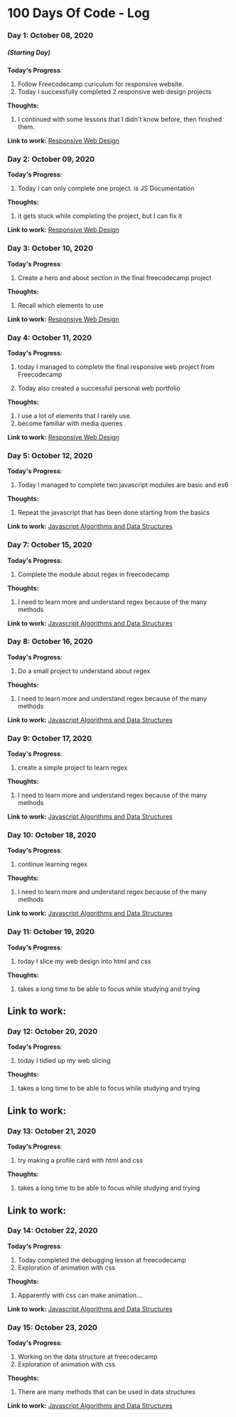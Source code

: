 # 100 Days Of Code - Log

### Day 1: October 08, 2020

##### (Starting Day)

**Today's Progress**:

1. Follow Freecodecamp curiculum for responsive website.
2. Today I successfully completed 2 responsive web design projects

**Thoughts:**

1. I continued with some lessons that I didn't know before, then finished them.

**Link to work:** [Responsive Web Design](https://www.freecodecamp.org/learn/)

### Day 2: October 09, 2020

**Today's Progress**:

1. Today I can only complete one project. is JS Documentation

**Thoughts:**

1. it gets stuck while completing the project, but I can fix it

**Link to work:** [Responsive Web Design](https://www.freecodecamp.org/learn/)

### Day 3: October 10, 2020

**Today's Progress**:

1. Create a hero and about section in the final freecodecamp project

**Thoughts:**

1. Recall which elements to use

**Link to work:** [Responsive Web Design](https://www.freecodecamp.org/learn/)

### Day 4: October 11, 2020

**Today's Progress**:

1. today I managed to complete the final responsive web project from
   Freecodecamp

2. Today also created a successful personal web portfolio

**Thoughts:**

1. I use a lot of elements that I rarely use.
2. become familiar with media queries

**Link to work:** [Responsive Web Design](https://www.freecodecamp.org/learn/)

### Day 5: October 12, 2020

**Today's Progress**:

1. Today I managed to complete two javascript modules are basic and es6

**Thoughts:**

1. Repeat the javascript that has been done starting from the basics

**Link to work:**
[Javascript Algorithms and Data Structures](https://www.freecodecamp.org/learn/)

### Day 7: October 15, 2020

**Today's Progress**:

1. Complete the module about regex in freecodecamp

**Thoughts:**

1. I need to learn more and understand regex because of the many methods

**Link to work:**
[Javascript Algorithms and Data Structures](https://www.freecodecamp.org/learn/)

### Day 8: October 16, 2020

**Today's Progress**:

1. Do a small project to understand about regex

**Thoughts:**

1. I need to learn more and understand regex because of the many methods

**Link to work:**
[Javascript Algorithms and Data Structures](https://www.freecodecamp.org/learn/)

### Day 9: October 17, 2020

**Today's Progress**:

1. create a simple project to learn regex

**Thoughts:**

1. I need to learn more and understand regex because of the many methods

**Link to work:**
[Javascript Algorithms and Data Structures](https://www.freecodecamp.org/learn/)

### Day 10: October 18, 2020

**Today's Progress**:

1. continue learning regex

**Thoughts:**

1. I need to learn more and understand regex because of the many methods

**Link to work:**
[Javascript Algorithms and Data Structures](https://www.freecodecamp.org/learn/)

### Day 11: October 19, 2020

**Today's Progress**:

1. today I slice my web design into html and css

**Thoughts:**

1. takes a long time to be able to focus while studying and trying

## **Link to work:**

### Day 12: October 20, 2020

**Today's Progress**:

1. today I tidied up my web slicing

**Thoughts:**

1. takes a long time to be able to focus while studying and trying

## **Link to work:**

### Day 13: October 21, 2020

**Today's Progress**:

1. try making a profile card with html and css

**Thoughts:**

1. takes a long time to be able to focus while studying and trying

## **Link to work:**

### Day 14: October 22, 2020

**Today's Progress**:

1. Today completed the debugging lesson at freecodecamp
2. Exploration of animation with css

**Thoughts:**

1. Apparently with css can make animation...

**Link to work:**
[Javascript Algorithms and Data Structures](https://www.freecodecamp.org/learn/)

### Day 15: October 23, 2020

**Today's Progress**:

1. Working on the data structure at freecodecamp
2. Exploration of animation with css

**Thoughts:**

1. There are many methods that can be used in data structures

**Link to work:**
[Javascript Algorithms and Data Structures](https://www.freecodecamp.org/learn/)
